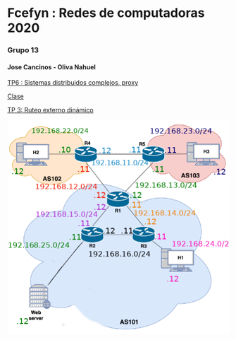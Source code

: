 # Fcefyn :  Redes de computadoras 2020
### Grupo 13
#### Jose Cancinos - Oliva Nahuel

[TP6 : Sistemas distribuidos complejos, proxy](https://docs.google.com/document/d/16NeKU_CoKs3UF281r9wK-Ip2rGNeNdUP15N639m64TI/edit)

[Clase](https://drive.google.com/file/d/1OLsU48V76fb57wIGOHq1uRkFp3LkAtIt/view)

<a href="https://docs.google.com/document/d/1OrTF1JmSYKYR8QrADXPNAeeiF7q8jBnrOyADIlgl49k/edit" target="_blank">TP 3: Ruteo externo dinámico</a>

<img src="https://github.com/nadaol/Fcefyn_Redes/blob/master/Tp3/topologia.png" width="600">
